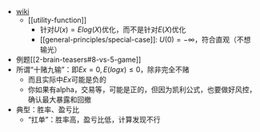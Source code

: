 - [wiki](https://en.wikipedia.org/wiki/Kelly_criterion)
  - [[utility-function]]
    - 针对$U(x) = Elog(X)$优化，而不是针对$E(X)$优化
    - [[general-principles/special-case]]: $U(0)=-\infty$，符合直观（不想输光）
- 例题[[2-brain-teasers#8-vs-5-game]]
- 所谓“十赌九输”：即$Ex=0, E(logx) \le 0$，除非完全不赌
  - 而且实际中$Ex$可能是负的
  - 你如果有alpha，交易等，可能是正的，但因为凯利公式，也要做好风控，确认最大暴露和回撤
- 典型：胜率、盈亏比
  - “扛单”：胜率高，盈亏比低，计算发现不行